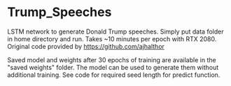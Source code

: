 # Trump_Speeches
LSTM network to generate Donald Trump speeches.
Simply put data folder in home directory and run. Takes ~10 minutes per epoch with RTX 2080. Original code provided by https://github.com/ajhalthor

Saved model and weights after 30 epochs of training are available in the "saved weights" folder. The model can be used to generate them without additional training. See code for required seed length for predict function.
